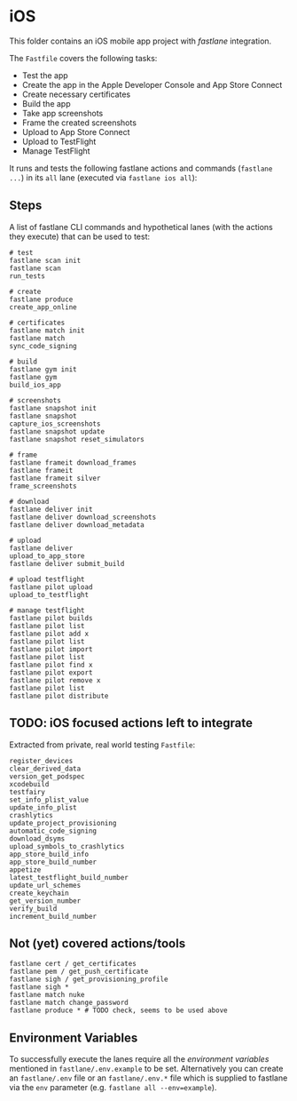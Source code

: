 # iOS

This folder contains an iOS mobile app project with _fastlane_ integration.

The `Fastfile` covers the following tasks:

* Test the app
* Create the app in the Apple Developer Console and App Store Connect
* Create necessary certificates
* Build the app
* Take app screenshots
* Frame the created screenshots
* Upload to App Store Connect
* Upload to TestFlight
* Manage TestFlight

It runs and tests the following fastlane actions and commands (`fastlane ...`) in its `all` lane (executed via `fastlane ios all`):


## Steps

A list of fastlane CLI commands and hypothetical lanes (with the actions they execute) that can be used to test:

```
# test
fastlane scan init
fastlane scan
run_tests

# create
fastlane produce
create_app_online

# certificates
fastlane match init
fastlane match
sync_code_signing

# build
fastlane gym init
fastlane gym
build_ios_app

# screenshots
fastlane snapshot init
fastlane snapshot
capture_ios_screenshots
fastlane snapshot update
fastlane snapshot reset_simulators

# frame
fastlane frameit download_frames
fastlane frameit
fastlane frameit silver
frame_screenshots

# download
fastlane deliver init
fastlane deliver download_screenshots
fastlane deliver download_metadata

# upload
fastlane deliver
upload_to_app_store
fastlane deliver submit_build

# upload testflight
fastlane pilot upload
upload_to_testflight

# manage testflight
fastlane pilot builds
fastlane pilot list
fastlane pilot add x
fastlane pilot list
fastlane pilot import
fastlane pilot list
fastlane pilot find x
fastlane pilot export
fastlane pilot remove x
fastlane pilot list
fastlane pilot distribute
```

## TODO: iOS focused actions left to integrate

Extracted from private, real world testing `Fastfile`:

```
register_devices
clear_derived_data
version_get_podspec
xcodebuild
testfairy
set_info_plist_value
update_info_plist
crashlytics
update_project_provisioning
automatic_code_signing
download_dsyms
upload_symbols_to_crashlytics
app_store_build_info
app_store_build_number
appetize
latest_testflight_build_number
update_url_schemes
create_keychain
get_version_number
verify_build
increment_build_number
```

## Not (yet) covered actions/tools

```
fastlane cert / get_certificates
fastlane pem / get_push_certificate
fastlane sigh / get_provisioning_profile
fastlane sigh *
fastlane match nuke
fastlane match change_password
fastlane produce * # TODO check, seems to be used above
```

## Environment Variables

To successfully execute the lanes require all the _environment variables_ mentioned in `fastlane/.env.example` to be set. Alternatively you can create an `fastlane/.env` file or an `fastlane/.env.*` file which is supplied to fastlane via the `env` parameter (e.g. `fastlane all --env=example`).
